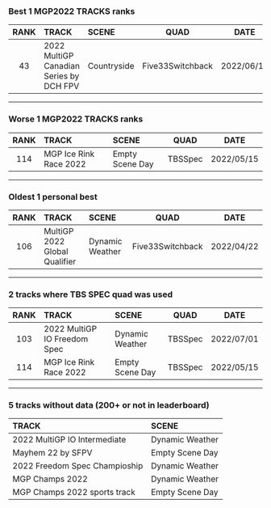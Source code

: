 ### Best 1 MGP2022 TRACKS ranks
|RANK|TRACK|SCENE|QUAD|DATE|
|:---:|:---|:---|:---:|:---:|
|43|2022 MultiGP Canadian Series by DCH FPV|Countryside|Five33Switchback|2022/06/11|
---
### Worse 1 MGP2022 TRACKS ranks
|RANK|TRACK|SCENE|QUAD|DATE|
|:---:|:---|:---|:---:|:---:|
|114|MGP Ice Rink Race 2022|Empty Scene Day|TBSSpec|2022/05/15|
---
### Oldest 1 personal best
|RANK|TRACK|SCENE|QUAD|DATE|
|:---:|:---|:---|:---:|:---:|
|106|MultiGP 2022 Global Qualifier|Dynamic Weather|Five33Switchback|2022/04/22|
---
### 2 tracks where TBS SPEC quad was used
|RANK|TRACK|SCENE|QUAD|DATE|
|:---:|:---|:---|:---:|:---:|
|103|2022 MultiGP IO Freedom Spec|Dynamic Weather|TBSSpec|2022/07/01|
|114|MGP Ice Rink Race 2022|Empty Scene Day|TBSSpec|2022/05/15|
---
### 5 tracks without data (200+ or not in leaderboard)
|TRACK|SCENE|
|:---|:---|
|2022 MultiGP IO Intermediate|Dynamic Weather|
|Mayhem 22 by SFPV|Empty Scene Day|
|2022 Freedom Spec Champioship|Dynamic Weather|
|MGP Champs 2022|Dynamic Weather|
|MGP Champs 2022 sports track|Empty Scene Day|
